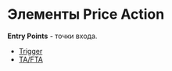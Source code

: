 # Элементы Price Action

**Entry Points** - точки входа.

- [Trigger](./docs/Trigger.pdf)
- [TA/FTA](./docs/TA_FTA.pdf)
